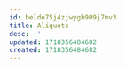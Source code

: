 ```yaml
---
id: belde75j4zjwygb909j7mv3
title: Aliquots
desc: ''
updated: 1718356484682
created: 1718356484682
---
```

